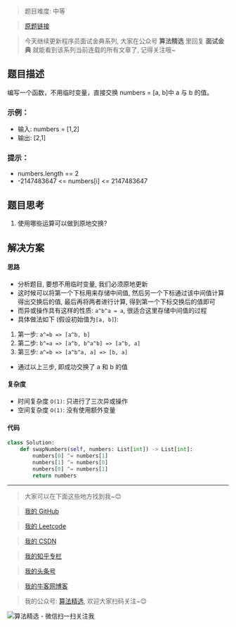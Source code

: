 > 题目难度: 中等

> [原题链接](https://leetcode-cn.com/problems/swap-numbers-lcci/)

> 今天继续更新程序员面试金典系列, 大家在公众号 **算法精选** 里回复 **面试金典** 就能看到该系列当前连载的所有文章了, 记得关注哦~

## 题目描述

编写一个函数，不用临时变量，直接交换 numbers = [a, b]中 a 与 b 的值。

### 示例：

- 输入: numbers = [1,2]
- 输出: [2,1]

### 提示：

- numbers.length == 2
- -2147483647 <= numbers[i] <= 2147483647

## 题目思考

1. 使用哪些运算可以做到原地交换?

## 解决方案

#### 思路

- 分析题目, 要想不用临时变量, 我们必须原地更新
- 这时候可以将第一个下标用来存储中间值, 然后另一个下标通过该中间值计算得出交换后的值, 最后再将两者进行计算, 得到第一个下标交换后的值即可
- 而异或操作具有这样的性质: `a^b^a = a`, 很适合这里存储中间值的过程
- 具体做法如下 (假设初始值为`[a, b]`):

1. 第一步: `a^=b => [a^b, b]`
2. 第二步: `b^=a => [a^b, b^a^b] => [a^b, a]`
3. 第三步: `a^=b => [a^b^a, a] => [b, a]`

- 通过以上三步, 即成功交换了 a 和 b 的值

#### 复杂度

- 时间复杂度 `O(1)`: 只进行了三次异或操作
- 空间复杂度 `O(1)`: 没有使用额外变量

#### 代码

```python
class Solution:
    def swapNumbers(self, numbers: List[int]) -> List[int]:
        numbers[0] ^= numbers[1]
        numbers[1] ^= numbers[0]
        numbers[0] ^= numbers[1]
        return numbers
```

---

> 大家可以在下面这些地方找到我~😊

> [我的 GitHub](https://github.com/zjulyx)

> [我的 Leetcode](https://leetcode-cn.com/u/suibianfahui/)

> [我的 CSDN](https://me.csdn.net/zjulyx1993)

> [我的知乎专栏](https://zhuanlan.zhihu.com/c_1242508721932464128)

> [我的头条号](https://www.toutiao.com/c/user/1090304683804520/#mid=1671643017345028)

> [我的牛客网博客](https://blog.nowcoder.net/zjulyx)

> 我的公众号: [算法精选](https://mp.weixin.qq.com/s?__biz=MzA5MDk1MjI5MA==&mid=2247484158&idx=1&sn=90176bac32cf7af40e4074c721fd8a95&chksm=900285f3a7750ce5a068c9c9773781461819633f2fd60533732637ec9520c908371ebc218d49&scene=178&cur_album_id=1386231241346859009#rd), 欢迎大家扫码关注~😊

![算法精选 - 微信扫一扫关注我](https://pic1.zhimg.com/80/v2-7c988a7b35886df51596ef23616764ac_1440w.jpg)
